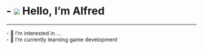<h1> <strong>- <img src="https://media.tenor.com/A7eequnhcGwAAAAM/hand.gif"> Hello, I’m Alfred </strong></h1>
<hr>
- 👀 I’m interested in ...
<br>
- 🌱 I’m currently learning game development

<!---
LeavingPython33/LeavingPython33 is a ✨ special ✨ repository because its `README.md` (this file) appears on your GitHub profile.
You can click the Preview link to take a look at your changes.
--->
